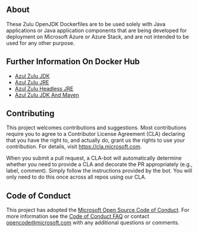 ## About
These Zulu OpenJDK Dockerfiles are to be used solely with Java applications
or Java application components that are being developed for deployment on Microsoft
Azure or Azure Stack, and are not intended to be used for any other purpose.

## Further Information On Docker Hub
+ [Azul Zulu JDK](https://hub.docker.com/_/microsoft-java-jdk)
+ [Azul Zulu JRE](https://hub.docker.com/_/microsoft-java-jre)
+ [Azul Zulu Headless JRE](https://hub.docker.com/_/microsoft-java-jre-headless)
+ [Azul Zulu JDK And Maven](https://hub.docker.com/_/microsoft-java-maven)

## Contributing
This project welcomes contributions and suggestions.  Most contributions require you to agree to a
Contributor License Agreement (CLA) declaring that you have the right to, and actually do, grant us
the rights to use your contribution. For details, visit https://cla.microsoft.com.
 
When you submit a pull request, a CLA-bot will automatically determine whether you need to provide
a CLA and decorate the PR appropriately (e.g., label, comment). Simply follow the instructions
provided by the bot. You will only need to do this once across all repos using our CLA.
 
## Code of Conduct
This project has adopted the [Microsoft Open Source Code of Conduct](https://opensource.microsoft.com/codeofconduct/). For more information see the [Code of Conduct FAQ](https://opensource.microsoft.com/codeofconduct/faq/) or contact [opencode@microsoft.com](mailto:opencode@microsoft.com) with any additional questions or comments.

